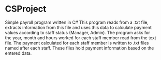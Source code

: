 # CSProject
Simple payroll program written in C#
This program reads from a .txt file, extracts information from this file and uses this data to calculate payment values according to staff status (Manager, Admin).
The program asks for the year, month and hours worked for each staff member read from the text file.
The payment calculated for each staff member is written to .txt files named after each staff. These files hold payment information based on the entered data.
